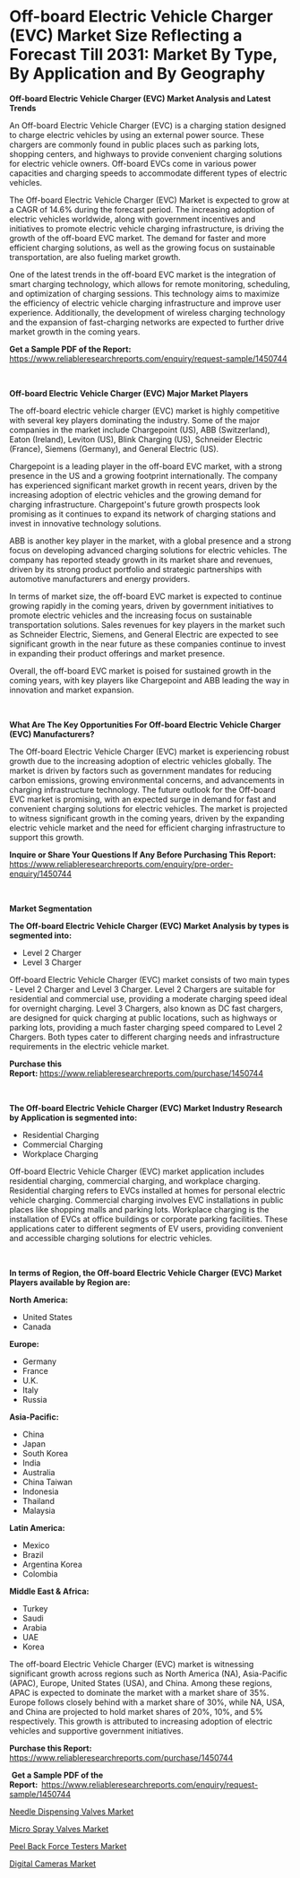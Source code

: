 <p><h1>Off-board Electric Vehicle Charger (EVC) Market Size Reflecting a Forecast Till 2031: Market By Type, By Application and By Geography</h1></p><p><strong>Off-board Electric Vehicle Charger (EVC) Market Analysis and Latest Trends</strong></p>
<p><p>An Off-board Electric Vehicle Charger (EVC) is a charging station designed to charge electric vehicles by using an external power source. These chargers are commonly found in public places such as parking lots, shopping centers, and highways to provide convenient charging solutions for electric vehicle owners. Off-board EVCs come in various power capacities and charging speeds to accommodate different types of electric vehicles.</p><p>The Off-board Electric Vehicle Charger (EVC) Market is expected to grow at a CAGR of 14.6% during the forecast period. The increasing adoption of electric vehicles worldwide, along with government incentives and initiatives to promote electric vehicle charging infrastructure, is driving the growth of the off-board EVC market. The demand for faster and more efficient charging solutions, as well as the growing focus on sustainable transportation, are also fueling market growth.</p><p>One of the latest trends in the off-board EVC market is the integration of smart charging technology, which allows for remote monitoring, scheduling, and optimization of charging sessions. This technology aims to maximize the efficiency of electric vehicle charging infrastructure and improve user experience. Additionally, the development of wireless charging technology and the expansion of fast-charging networks are expected to further drive market growth in the coming years.</p></p>
<p><strong>Get a Sample PDF of the Report:&nbsp;</strong> <a href="https://www.reliableresearchreports.com/enquiry/request-sample/1450744">https://www.reliableresearchreports.com/enquiry/request-sample/1450744</a></p>
<p>&nbsp;</p>
<p><strong>Off-board Electric Vehicle Charger (EVC) Major Market Players</strong></p>
<p><p>The off-board electric vehicle charger (EVC) market is highly competitive with several key players dominating the industry. Some of the major companies in the market include Chargepoint (US), ABB (Switzerland), Eaton (Ireland), Leviton (US), Blink Charging (US), Schneider Electric (France), Siemens (Germany), and General Electric (US).</p><p>Chargepoint is a leading player in the off-board EVC market, with a strong presence in the US and a growing footprint internationally. The company has experienced significant market growth in recent years, driven by the increasing adoption of electric vehicles and the growing demand for charging infrastructure. Chargepoint's future growth prospects look promising as it continues to expand its network of charging stations and invest in innovative technology solutions.</p><p>ABB is another key player in the market, with a global presence and a strong focus on developing advanced charging solutions for electric vehicles. The company has reported steady growth in its market share and revenues, driven by its strong product portfolio and strategic partnerships with automotive manufacturers and energy providers.</p><p>In terms of market size, the off-board EVC market is expected to continue growing rapidly in the coming years, driven by government initiatives to promote electric vehicles and the increasing focus on sustainable transportation solutions. Sales revenues for key players in the market such as Schneider Electric, Siemens, and General Electric are expected to see significant growth in the near future as these companies continue to invest in expanding their product offerings and market presence.</p><p>Overall, the off-board EVC market is poised for sustained growth in the coming years, with key players like Chargepoint and ABB leading the way in innovation and market expansion.</p></p>
<p>&nbsp;</p>
<p><strong>What Are The Key Opportunities For Off-board Electric Vehicle Charger (EVC) Manufacturers?</strong></p>
<p><p>The Off-board Electric Vehicle Charger (EVC) market is experiencing robust growth due to the increasing adoption of electric vehicles globally. The market is driven by factors such as government mandates for reducing carbon emissions, growing environmental concerns, and advancements in charging infrastructure technology. The future outlook for the Off-board EVC market is promising, with an expected surge in demand for fast and convenient charging solutions for electric vehicles. The market is projected to witness significant growth in the coming years, driven by the expanding electric vehicle market and the need for efficient charging infrastructure to support this growth.</p></p>
<p><strong>Inquire or Share Your Questions If Any Before Purchasing This Report:</strong> <a href="https://www.reliableresearchreports.com/enquiry/pre-order-enquiry/1450744">https://www.reliableresearchreports.com/enquiry/pre-order-enquiry/1450744</a></p>
<p>&nbsp;</p>
<p><strong>Market Segmentation</strong></p>
<p><strong>The Off-board Electric Vehicle Charger (EVC) Market Analysis by types is segmented into:</strong></p>
<p><ul><li>Level 2 Charger</li><li>Level 3 Charger</li></ul></p>
<p><p>Off-board Electric Vehicle Charger (EVC) market consists of two main types - Level 2 Charger and Level 3 Charger. Level 2 Chargers are suitable for residential and commercial use, providing a moderate charging speed ideal for overnight charging. Level 3 Chargers, also known as DC fast chargers, are designed for quick charging at public locations, such as highways or parking lots, providing a much faster charging speed compared to Level 2 Chargers. Both types cater to different charging needs and infrastructure requirements in the electric vehicle market.</p></p>
<p><strong>Purchase this Report:&nbsp;</strong><a href="https://www.reliableresearchreports.com/purchase/1450744">https://www.reliableresearchreports.com/purchase/1450744</a></p>
<p>&nbsp;</p>
<p><strong>The Off-board Electric Vehicle Charger (EVC) Market Industry Research by Application is segmented into:</strong></p>
<p><ul><li>Residential Charging</li><li>Commercial Charging</li><li>Workplace Charging</li></ul></p>
<p><p>Off-board Electric Vehicle Charger (EVC) market application includes residential charging, commercial charging, and workplace charging. Residential charging refers to EVCs installed at homes for personal electric vehicle charging. Commercial charging involves EVC installations in public places like shopping malls and parking lots. Workplace charging is the installation of EVCs at office buildings or corporate parking facilities. These applications cater to different segments of EV users, providing convenient and accessible charging solutions for electric vehicles.</p></p>
<p>&nbsp;</p>
<p><strong>In terms of Region, the Off-board Electric Vehicle Charger (EVC) Market Players available by Region are:</strong></p>
<p>
    <p> <strong> North America: </strong>
        <ul>
            <li>United States</li>
            <li>Canada</li>
        </ul>
        </p> 
    <p> <strong> Europe: </strong>
        <ul>
            <li>Germany</li>
            <li>France</li>
            <li>U.K.</li>
            <li>Italy</li>
            <li>Russia</li>
        </ul>
        </p> 
    <p> <strong> Asia-Pacific: </strong>
        <ul>
            <li>China</li>
            <li>Japan</li>
            <li>South Korea</li>
            <li>India</li>
            <li>Australia</li>
            <li>China Taiwan</li>
            <li>Indonesia</li>
            <li>Thailand</li>
            <li>Malaysia</li>
        </ul>
        </p> 
    <p> <strong> Latin America: </strong>
        <ul>
            <li>Mexico</li>
            <li>Brazil</li>
            <li>Argentina Korea</li>
            <li>Colombia</li>
        </ul>
        </p> 
    <p> <strong> Middle East & Africa: </strong>
        <ul>
            <li>Turkey</li>
            <li>Saudi</li>
            <li>Arabia</li>
            <li>UAE</li>
            <li>Korea</li>
        </ul>
    </p>
    </p>
<p><p>The off-board Electric Vehicle Charger (EVC) market is witnessing significant growth across regions such as North America (NA), Asia-Pacific (APAC), Europe, United States (USA), and China. Among these regions, APAC is expected to dominate the market with a market share of 35%. Europe follows closely behind with a market share of 30%, while NA, USA, and China are projected to hold market shares of 20%, 10%, and 5% respectively. This growth is attributed to increasing adoption of electric vehicles and supportive government initiatives.</p></p>
<p><strong>Purchase this Report: </strong><a href="https://www.reliableresearchreports.com/purchase/1450744">https://www.reliableresearchreports.com/purchase/1450744</a></p>
<p>&nbsp;<strong>Get a Sample PDF of the Report:&nbsp;&nbsp;</strong><a href="https://www.reliableresearchreports.com/enquiry/request-sample/1450744">https://www.reliableresearchreports.com/enquiry/request-sample/1450744</a></p>
<p><strong></strong></p>
<p><p><a href="https://view.publitas.com/reportprime-1/needle-dispensing-valves-market-size-focuses-on-market-dynamics-in-depth-analysis-and-future-projections-of-its-market-forecasted-for-period-from-2023-to-2030/">Needle Dispensing Valves Market</a></p><p><a href="https://view.publitas.com/reportprime-1/decoding-the-micro-spray-valves-market-a-deep-dive-into-the-latest-market-trends-market-segmentation-and-competitive-analysis/">Micro Spray Valves Market</a></p><p><a href="https://view.publitas.com/reportprime-1/peel-back-force-testers-market-offer-valuable-insights-into-market-size-market-share-market-trends-and-projections-spanning-from-2023-to-2030/">Peel Back Force Testers Market</a></p><p><a href="https://zircon-bluebell-299.notion.site/Global-Digital-Cameras-Market-by-Types-Applications-and-Major-Players-with-Regional-Growth-Rate-A-a2056f6eac6c4e40aed35ae9477d3bf7">Digital Cameras Market</a></p></p>